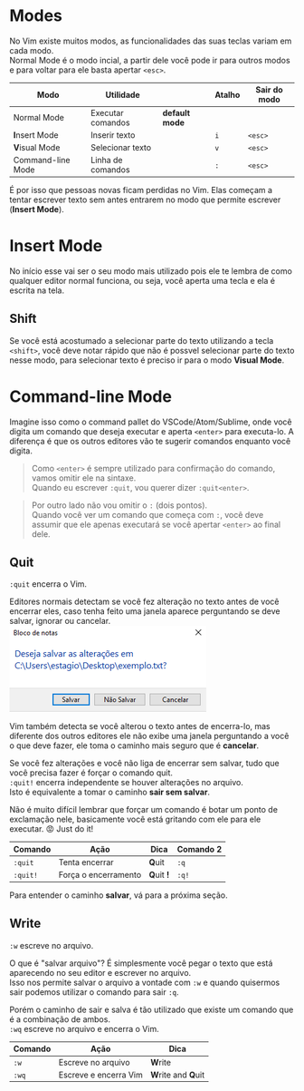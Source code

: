 # Modes
No Vim existe muitos modos, as funcionalidades das suas teclas variam em cada modo.  
Normal Mode é o modo incial, a partir dele você pode ir para outros modos e para voltar para ele basta apertar `<esc>`.  

| Modo              | Utilidade         |                  | Atalho | Sair do modo |
| ----------------- | ----------------- | ---------------- | ------ | ------------ |
| Normal Mode       | Executar comandos | **default mode** |        |              |
| **I**nsert Mode   | Inserir texto     |                  | `i`    | `<esc>`      |
| **V**isual Mode   | Selecionar texto  |                  | `v`    | `<esc>`      |
| Command-line Mode | Linha de comandos |                  | `:`    | `<esc>`      |

É por isso que pessoas novas ficam perdidas no Vim. Elas começam a tentar escrever texto sem antes entrarem no modo que permite escrever (**Insert Mode**).  

# Insert Mode
No início esse vai ser o seu modo mais utilizado pois ele te lembra de como qualquer editor normal funciona, ou seja, você aperta uma tecla e ela é escrita na tela.  

## Shift
Se você está acostumado a selecionar parte do texto utilizando a tecla `<shift>`, você deve notar rápido que não é possvel selecionar parte do texto nesse modo, para selecionar texto é preciso ir para o modo **Visual Mode**.  

# Command-line Mode
Imagine isso como o command pallet do VSCode/Atom/Sublime, onde você digita um comando que deseja executar e aperta `<enter>` para executa-lo. A diferença é que os outros editores vão te sugerir comandos enquanto você digita.  

> Como `<enter>` é sempre utilizado para confirmação do comando, vamos omitir ele na sintaxe.  
Quando eu escrever `:quit`, vou querer dizer `:quit<enter>`.  

> Por outro lado não vou omitir o `:` (dois pontos).  
Quando você ver um comando que começa com `:`, você deve assumir que ele apenas executará se você apertar `<enter>` ao final dele.  

## Quit
`:quit` encerra o Vim.  

Editores normais detectam se você fez alteração no texto antes de você encerrar eles, caso tenha feito uma janela aparece perguntando se deve salvar, ignorar ou cancelar.  
![Janela mostrando que o editor de texto pergunta se deve salvar, sair sem salvar ou cancelar](quit.png)  

Vim também detecta se você alterou o texto antes de encerra-lo, mas diferente dos outros editores ele não exibe uma janela perguntando a você o que deve fazer, ele toma o caminho mais seguro que é **cancelar**.  

Se você fez alterações e você não liga de encerrar sem salvar, tudo que você precisa fazer é forçar o comando quit.  
`:quit!` encerra independente se houver alterações no arquivo.  
Isto é equivalente a tomar o caminho **sair sem salvar**.  

Não é muito difícil lembrar que forçar um comando é botar um ponto de exclamação nele, basicamente você está gritando com ele para ele executar. :rage: Just do it!  

| Comando  | Ação                 | Dica           | Comando 2 |
| -------- | -------------------- | -------------- | --------- |
| `:quit`  | Tenta encerrar       | **Q**uit       | `:q`      |
| `:quit!` | Força o encerramento | **Q**uit **!** | `:q!`     |

Para entender o caminho **salvar**, vá para a próxima seção.  

## Write
`:w` escreve no arquivo.  

O que é "salvar arquivo"? É simplesmente você pegar o texto que está aparecendo no seu editor e escrever no arquivo.  
Isso nos permite salvar o arquivo a vontade com `:w` e quando quisermos sair podemos utilizar o comando para sair `:q`.  

Porém o caminho de sair e salva é tão utilizado que existe um comando que é a combinação de ambos.  
`:wq` escreve no arquivo e encerra o Vim.  

| Comando  | Ação                  | Dica                   |
| -----    | --------------------- | ---------------------- |
| `:w`     | Escreve no arquivo    | **W**rite              |
| `:wq`    | Escreve e encerra Vim | **W**rite and **Q**uit |
